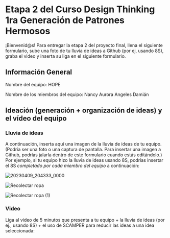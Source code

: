 # Etapa 2 del Curso Design Thinking 1ra Generación de Patrones Hermosos

¡Bienvenid@s!
Para entregar la etapa 2 del proyecto final, llena el siguiente formulario, sube una foto de tu lluvia de ideas a Github (por ej, usando 8S), graba el video y inserta su liga en el siguiente formulario.

## Información General

Nombre del equipo: HOPE

Nombre de los miembros del equipo: Nancy Aurora Angeles Damián

## Ideación (generación + organización de ideas) y el vídeo del equipo

### Lluvia de ideas

A continuación, inserta aquí una imagen de la lluvia de ideas de tu equipo.
(Podría ser una foto o una captura de pantalla. Para insertar una imagen a Github, podrías jalarla dentro de este formulario cuando estás editándolo.)
Por ejemplo, si tu equipo hizo la lluvia de ideas usando 8S, podrías insertar el 8S _completado por cada miembro del equipo_ a continuación:

![20230409_204333_0000](https://user-images.githubusercontent.com/126962371/230809116-0f05fe41-1b44-4957-aa93-f44c61ec4847.png)

![Recolectar ropa](https://user-images.githubusercontent.com/126962371/231628258-89a5e056-b4dc-427e-b323-da80b53b6fbb.png)

![Recolectar ropa (1)](https://user-images.githubusercontent.com/126962371/231628341-30696408-ca7e-4d58-9eb2-e0c9f92b9e31.png)



### Video

Liga al video de 5 minutos que presenta a tu equipo + la lluvia de ideas (por ej., usando 8S) + el uso de SCAMPER para reducir las ideas a una idea seleccionada:
